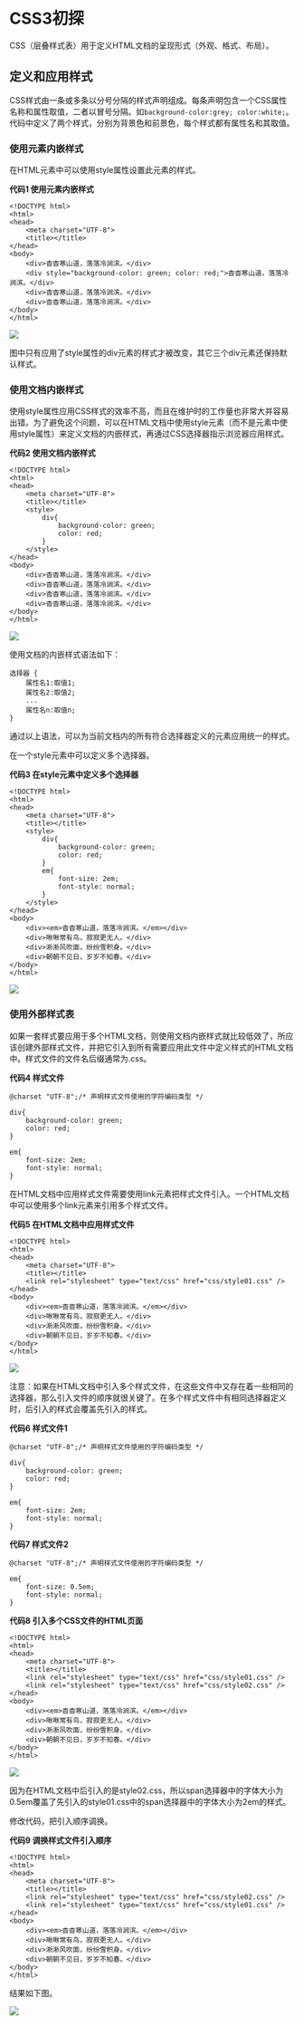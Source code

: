 # CSS3初探

CSS（层叠样式表）用于定义HTML文档的呈现形式（外观、格式、布局）。

## 定义和应用样式

CSS样式由一条或多条以分号分隔的样式声明组成。每条声明包含一个CSS属性名称和属性取值，二者以冒号分隔。如`background-color:grey; color:white;`。代码中定义了两个样式，分别为背景色和前景色，每个样式都有属性名和其取值。

### 使用元素内嵌样式
在HTML元素中可以使用style属性设置此元素的样式。

**代码1 使用元素内嵌样式**
```
<!DOCTYPE html>
<html>
<head>
    <meta charset="UTF-8">
    <title></title>
</head>
<body>
    <div>杳杳寒山道，落落冷涧滨。</div>
    <div style="background-color: green; color: red;">杳杳寒山道，落落冷涧滨。</div>
    <div>杳杳寒山道，落落冷涧滨。</div>
    <div>杳杳寒山道，落落冷涧滨。</div>
</body>
</html>
```
![](images/01/01.png)

图中只有应用了style属性的div元素的样式才被改变，其它三个div元素还保持默认样式。

### 使用文档内嵌样式

使用style属性应用CSS样式的效率不高，而且在维护时的工作量也非常大并容易出错。为了避免这个问题，可以在HTML文档中使用style元素（而不是元素中使用style属性）来定义文档的内嵌样式，再通过CSS选择器指示浏览器应用样式。

**代码2 使用文档内嵌样式**
```
<!DOCTYPE html>
<html>
<head>
    <meta charset="UTF-8">
    <title></title>
    <style>
        div{
            background-color: green;
            color: red;
        }
    </style>
</head>
<body>
    <div>杳杳寒山道，落落冷涧滨。</div>
    <div>杳杳寒山道，落落冷涧滨。</div>
    <div>杳杳寒山道，落落冷涧滨。</div>
    <div>杳杳寒山道，落落冷涧滨。</div>
</body>
</html>
```

![](images/01/02.png)

使用文档的内嵌样式语法如下：
```
选择器 {
	属性名1:取值1;
	属性名2:取值2;
	...
	属性名n:取值n;
}
```
通过以上语法，可以为当前文档内的所有符合选择器定义的元素应用统一的样式。

在一个style元素中可以定义多个选择器。

**代码3 在style元素中定义多个选择器**
```
<!DOCTYPE html>
<html>
<head>
    <meta charset="UTF-8">
    <title></title>
    <style>
        div{
            background-color: green;
            color: red;
        }
        em{
            font-size: 2em;
            font-style: normal;
        }
    </style>
</head>
<body>
    <div><em>杳杳寒山道，落落冷涧滨。</em></div>
    <div>啾啾常有鸟，寂寂更无人。</div>
    <div>淅淅风吹面，纷纷雪积身。</div>
    <div>朝朝不见日，岁岁不知春。</div>
</body>
</html>
```

![](images/01/03.png)

### 使用外部样式表
如果一套样式要应用于多个HTML文档，则使用文档内嵌样式就比较低效了，所应该创建外部样式文件，并把它引入到所有需要应用此文件中定义样式的HTML文档中。样式文件的文件名后缀通常为.css。

**代码4 样式文件**
```
@charset "UTF-8";/* 声明样式文件使用的字符编码类型 */

div{
    background-color: green;
    color: red;
}

em{
    font-size: 2em;
    font-style: normal;
}
```

在HTML文档中应用样式文件需要使用link元素把样式文件引入。一个HTML文档中可以使用多个link元素来引用多个样式文件。

**代码5 在HTML文档中应用样式文件**
```
<!DOCTYPE html>
<html>
<head>
    <meta charset="UTF-8">
    <title></title>
    <link rel="stylesheet" type="text/css" href="css/style01.css" />
</head>
<body>
    <div><em>杳杳寒山道，落落冷涧滨。</em></div>
    <div>啾啾常有鸟，寂寂更无人。</div>
    <div>淅淅风吹面，纷纷雪积身。</div>
    <div>朝朝不见日，岁岁不知春。</div>
</body>
</html>
```

![](images/01/04.png)

注意：如果在HTML文档中引入多个样式文件，在这些文件中又存在着一些相同的选择器，那么引入文件的顺序就很关键了。在多个样式文件中有相同选择器定义时，后引入的样式会覆盖先引入的样式。

**代码6 样式文件1**
```
@charset "UTF-8";/* 声明样式文件使用的字符编码类型 */

div{
    background-color: green;
    color: red;
}

em{
    font-size: 2em;
    font-style: normal;
}
```

**代码7 样式文件2**
```
@charset "UTF-8";/* 声明样式文件使用的字符编码类型 */

em{
    font-size: 0.5em;
    font-style: normal;
}
```

**代码8 引入多个CSS文件的HTML页面**
```
<!DOCTYPE html>
<html>
<head>
    <meta charset="UTF-8">
    <title></title>
    <link rel="stylesheet" type="text/css" href="css/style01.css" />
    <link rel="stylesheet" type="text/css" href="css/style02.css" />
</head>
<body>
    <div><em>杳杳寒山道，落落冷涧滨。</em></div>
    <div>啾啾常有鸟，寂寂更无人。</div>
    <div>淅淅风吹面，纷纷雪积身。</div>
    <div>朝朝不见日，岁岁不知春。</div>
</body>
</html>
```

![](images/01/05.png)

因为在HTML文档中后引入的是style02.css，所以span选择器中的字体大小为0.5em覆盖了先引入的style01.css中的span选择器中的字体大小为2em的样式。

修改代码，把引入顺序调换。

**代码9 调换样式文件引入顺序**
```
<!DOCTYPE html>
<html>
<head>
    <meta charset="UTF-8">
    <title></title>
    <link rel="stylesheet" type="text/css" href="css/style02.css" />
    <link rel="stylesheet" type="text/css" href="css/style01.css" />
</head>
<body>
    <div><em>杳杳寒山道，落落冷涧滨。</em></div>
    <div>啾啾常有鸟，寂寂更无人。</div>
    <div>淅淅风吹面，纷纷雪积身。</div>
    <div>朝朝不见日，岁岁不知春。</div>
</body>
</html>
```

结果如下图。

![](images/01/06.png)

